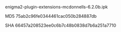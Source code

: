 enigma2-plugin-extensions-mcdonnells-6.2.0b.ipk

MD5 75ab2c96fe0344461cac050b284887db

SHA 66457a208523ee0c6b7c48b0838d7b6a251a7710
